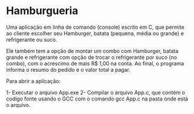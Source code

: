 # Hamburgueria

Uma aplicação em linha de comando (console) escrito em C, que permite ao cliente
escolher seu Hamburger, batata (pequena,
média ou grande) e refrigerante ou suco.

Ele também tem a opção de montar um
combo com Hamburger, batata grande e
refrigerante com opção de trocar o refrigerante por suco
(no combo), com o acrescimo de  mais R$ 1,00
na conta.
Ao final, o programa informa o resumo do pedido e o valor
total a pagar.

Para abrir a aplicação:

1- Executar o arquivo App.exe
2- Compilar o arquivo App.c, que contém o codigo fonte usando o GCC com o comando gcc App.c na pasta onde está o arquivo.
